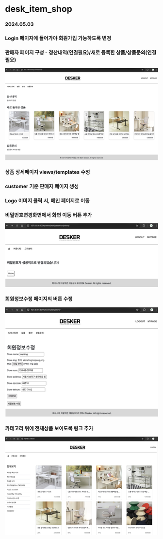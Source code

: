 # desk_item_shop

### 2024.05.03
### Login 페이지에 들어가야 회원가입 가능하도록 변경
### 판매자 페이지 구성 - 정산내역(연결필요)/새로 등록한 상품/상품문의(연결필요)
![alt text](image.png)
### 상품 상세페이지 views/templates 수정
### customer 기준 판매자 페이지 생성
 ### Logo 이미지 클릭 시, 메인 페이지로 이동
### 비밀번호변경화면에서 화면 이동 버튼 추가
![alt text](image-1.png)
### 회원정보수정 페이지의 버튼 수정
 ![alt text](image-2.png)
 ### 카테고리 위에 전체상품 보이도록 링크 추가
 ![alt text](image-3.png)